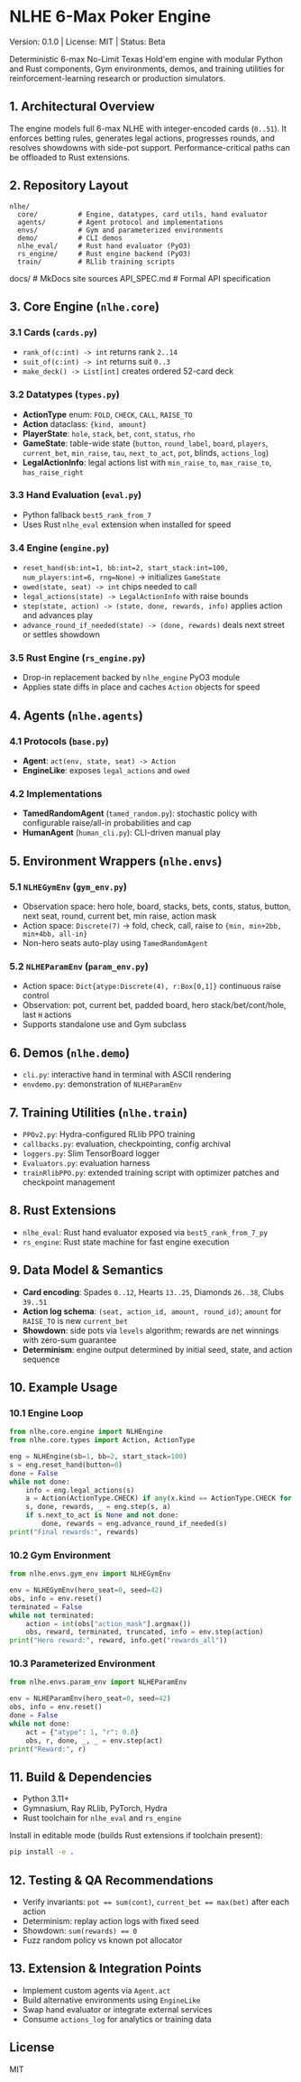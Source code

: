 # NLHE 6-Max Poker Engine

Version: 0.1.0 | License: MIT | Status: Beta

Deterministic 6-max No-Limit Texas Hold'em engine with modular Python and Rust components, Gym environments, demos, and training utilities for reinforcement-learning research or production simulators.

## 1. Architectural Overview
The engine models full 6-max NLHE with integer-encoded cards (`0..51`). It enforces betting rules, generates legal actions, progresses rounds, and resolves showdowns with side-pot support. Performance-critical paths can be offloaded to Rust extensions.

## 2. Repository Layout
```
nlhe/
  core/          # Engine, datatypes, card utils, hand evaluator
  agents/        # Agent protocol and implementations
  envs/          # Gym and parameterized environments
  demo/          # CLI demos
  nlhe_eval/     # Rust hand evaluator (PyO3)
  rs_engine/     # Rust engine backend (PyO3)
  train/         # RLlib training scripts
```
docs/            # MkDocs site sources
API_SPEC.md      # Formal API specification

## 3. Core Engine (`nlhe.core`)
### 3.1 Cards (`cards.py`)
- `rank_of(c:int) -> int` returns rank `2..14`
- `suit_of(c:int) -> int` returns suit `0..3`
- `make_deck() -> List[int]` creates ordered 52-card deck

### 3.2 Datatypes (`types.py`)
- **ActionType** enum: `FOLD`, `CHECK`, `CALL`, `RAISE_TO`
- **Action** dataclass: `{kind, amount}`
- **PlayerState**: `hole`, `stack`, `bet`, `cont`, `status`, `rho`
- **GameState**: table-wide state (`button`, `round_label`, `board`, `players`, `current_bet`, `min_raise`, `tau`, `next_to_act`, `pot`, blinds, `actions_log`)
- **LegalActionInfo**: legal actions list with `min_raise_to`, `max_raise_to`, `has_raise_right`

### 3.3 Hand Evaluation (`eval.py`)
- Python fallback `best5_rank_from_7`
- Uses Rust `nlhe_eval` extension when installed for speed

### 3.4 Engine (`engine.py`)
- `reset_hand(sb:int=1, bb:int=2, start_stack:int=100, num_players:int=6, rng=None)` → initializes `GameState`
- `owed(state, seat) -> int` chips needed to call
- `legal_actions(state) -> LegalActionInfo` with raise bounds
- `step(state, action) -> (state, done, rewards, info)` applies action and advances play
- `advance_round_if_needed(state) -> (done, rewards)` deals next street or settles showdown

### 3.5 Rust Engine (`rs_engine.py`)
- Drop-in replacement backed by `nlhe_engine` PyO3 module
- Applies state diffs in place and caches `Action` objects for speed

## 4. Agents (`nlhe.agents`)
### 4.1 Protocols (`base.py`)
- **Agent**: `act(env, state, seat) -> Action`
- **EngineLike**: exposes `legal_actions` and `owed`

### 4.2 Implementations
- **TamedRandomAgent** (`tamed_random.py`): stochastic policy with configurable raise/all-in probabilities and cap
- **HumanAgent** (`human_cli.py`): CLI-driven manual play

## 5. Environment Wrappers (`nlhe.envs`)
### 5.1 `NLHEGymEnv` (`gym_env.py`)
- Observation space: hero hole, board, stacks, bets, conts, status, button, next seat, round, current bet, min raise, action mask
- Action space: `Discrete(7)` → fold, check, call, raise to `{min, min+2bb, min+4bb, all-in}`
- Non-hero seats auto-play using `TamedRandomAgent`

### 5.2 `NLHEParamEnv` (`param_env.py`)
- Action space: `Dict{atype:Discrete(4), r:Box[0,1]}` continuous raise control
- Observation: pot, current bet, padded board, hero stack/bet/cont/hole, last `H` actions
- Supports standalone use and Gym subclass

## 6. Demos (`nlhe.demo`)
- `cli.py`: interactive hand in terminal with ASCII rendering
- `envdemo.py`: demonstration of `NLHEParamEnv`

## 7. Training Utilities (`nlhe.train`)
- `PPOv2.py`: Hydra-configured RLlib PPO training
- `callbacks.py`: evaluation, checkpointing, config archival
- `loggers.py`: Slim TensorBoard logger
- `Evaluators.py`: evaluation harness
- `trainRlibPPO.py`: extended training script with optimizer patches and checkpoint management

## 8. Rust Extensions
- `nlhe_eval`: Rust hand evaluator exposed via `best5_rank_from_7_py`
- `rs_engine`: Rust state machine for fast engine execution

## 9. Data Model & Semantics
- **Card encoding**: Spades `0..12`, Hearts `13..25`, Diamonds `26..38`, Clubs `39..51`
- **Action log schema**: `(seat, action_id, amount, round_id)`; `amount` for `RAISE_TO` is new `current_bet`
- **Showdown**: side pots via `levels` algorithm; rewards are net winnings with zero-sum guarantee
- **Determinism**: engine output determined by initial seed, state, and action sequence

## 10. Example Usage
### 10.1 Engine Loop
```python
from nlhe.core.engine import NLHEngine
from nlhe.core.types import Action, ActionType

eng = NLHEngine(sb=1, bb=2, start_stack=100)
s = eng.reset_hand(button=0)
done = False
while not done:
    info = eng.legal_actions(s)
    a = Action(ActionType.CHECK) if any(x.kind == ActionType.CHECK for x in info.actions) else Action(ActionType.FOLD)
    s, done, rewards, _ = eng.step(s, a)
    if s.next_to_act is None and not done:
        done, rewards = eng.advance_round_if_needed(s)
print("Final rewards:", rewards)
```

### 10.2 Gym Environment
```python
from nlhe.envs.gym_env import NLHEGymEnv

env = NLHEGymEnv(hero_seat=0, seed=42)
obs, info = env.reset()
terminated = False
while not terminated:
    action = int(obs["action_mask"].argmax())
    obs, reward, terminated, truncated, info = env.step(action)
print("Hero reward:", reward, info.get("rewards_all"))
```

### 10.3 Parameterized Environment
```python
from nlhe.envs.param_env import NLHEParamEnv

env = NLHEParamEnv(hero_seat=0, seed=42)
obs, info = env.reset()
done = False
while not done:
    act = {"atype": 1, "r": 0.0}
    obs, r, done, _, _ = env.step(act)
print("Reward:", r)
```

## 11. Build & Dependencies
- Python 3.11+
- Gymnasium, Ray RLlib, PyTorch, Hydra
- Rust toolchain for `nlhe_eval` and `rs_engine`

Install in editable mode (builds Rust extensions if toolchain present):
```bash
pip install -e .
```

## 12. Testing & QA Recommendations
- Verify invariants: `pot == sum(cont)`, `current_bet == max(bet)` after each action
- Determinism: replay action logs with fixed seed
- Showdown: `sum(rewards) == 0`
- Fuzz random policy vs known pot allocator

## 13. Extension & Integration Points
- Implement custom agents via `Agent.act`
- Build alternative environments using `EngineLike`
- Swap hand evaluator or integrate external services
- Consume `actions_log` for analytics or training data

## License
MIT
